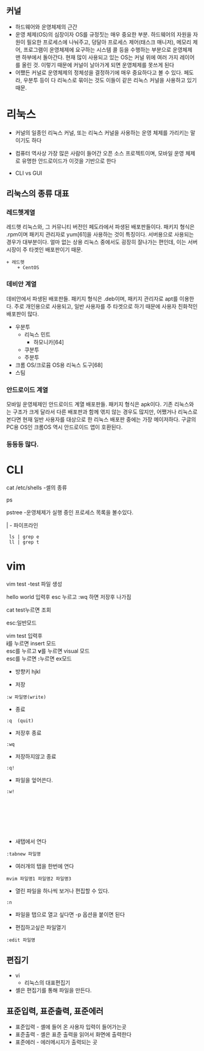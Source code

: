 
## 커널
+ 하드웨어와 운영체제의 근간
+ 운영 체제(OS)의 심장이자 OS를 규정짓는 매우 중요한 부분. 하드웨어의 자원을 자원이 필요한 프로세스에 나눠주고, 덩달아 프로세스 제어(태스크 매니저), 메모리 제어, 프로그램이 운영체제에 요구하는 시스템 콜 등을 수행하는 부분으로 운영체제 맨 하부에서 돌아간다. 현재 많이 사용되고 있는 OS는 커널 위에 여러 가지 레이어를 올린 것. 이렇기 때문에 커널이 날아가게 되면 운영체제를 못쓰게 된다
+ 어쨌든 커널로 운영체제의 정체성을 결정하기에 매우 중요하다고 볼 수 있다. 페도라, 우분투 등이 다 리눅스로 묶이는 것도 이들이 같은 리눅스 커널을 사용하고 있기 때문.


# 리눅스
+ 커널의 일종인 리눅스 커널, 또는 리눅스 커널을 사용하는 운영 체제를 가리키는 말이기도 하다 
+ 컴퓨터 역사상 가장 많은 사람이 들어간 오픈 소스 프로젝트이며, 모바일 운영 체제로 유명한 안드로이드가 이것을 기반으로 한다

+ CLI vs GUI

## 리눅스의 종류 대표
### 레드헷계열
 레드햇 리눅스와, 그 커뮤니티 버전인 페도라에서 파생된 배포판들이다. 패키지 형식은 .rpm이며 패키지 관리자로 yum[61]을 사용하는 것이 특징이다. 서버용으로 사용되는 경우가 대부분이다. 얼마 없는 상용 리눅스 중에서도 굉장히 잘나가는 편인데, 이는 서버 시장이 주 타겟인 배포판이기 때문.

    + 레드헷
        + CentOS

### 데비안 계열
데비안에서 파생된 배포판들. 패키지 형식은 .deb이며, 패키지 관리자로 apt를 이용한다. 주로 개인용으로 사용되고, 일반 사용자를 주 타겟으로 하기 때문에 사용자 친화적인 배포판이 많다.


+ 우분투
    + 리눅스 민트
        + 하모니카[64]
    + 쿠분투
    + 주분투
+ 크롬 OS/크로뮴 OS용 리눅스 도구[68]
+ 스팀
  
### 안드로이드 계열
모바일 운영체제인 안드로이드 계열 배포판들. 패키지 형식은 apk이다. 기존 리눅스와는 구조가 크게 달라서 다른 배포판과 함께 엮지 않는 경우도 많지만, 어쨌거나 리눅스로 본다면 현재 일반 사용자를 대상으로 한 리눅스 배포판 중에는 가장 메이저하다. 구글의 PC용 OS인 크롬OS 역시 안드로이드 앱이 호환된다.


### 등등등 많다.



# CLI

cat /etc/shells  -셸의 종류

ps

pstree  -운영체제가 실행 중인 프로세스 목록을 볼수있다.

| - 파이프라인     
```
 ls | grep e 
 ll | grep t
```
# vim 
vim test   -test 파일 생성

hello world 입력후 esc 누르고 :wq 하면 저장후 나가짐

cat test누르면 조회

esc:일반모드

vim test 입력후 <br/>
<b>i</b>를 누르면 insert 모드<br/>
esc를 누르고 <b>v</b>를 누르면 visual 모드<br/>
esc를 누르면 <b>:</b>누르면 ex모드

- 방향키
hjkl  

- 저장
```
:w 파일명(write)    
```
- 종료
```
:q  (quit)   
```
- 저장후 종료
```
:wq  
```
- 저장하지않고 종료
```
:q!  
```
- 파일을 엎어쓴다.
```
:w!  
```
<br/>
<br/>
<br/>
<br/>
<br/>

- 새탭에서 연다
```
:tabnew 파일명
```
- 여러개의 탭을 한번에 연다
```
mvim 파일명1 파일명2 파일명3
```
- 열린 파일을 하나씩 보거나 편집할 수 있다. 
```
:n
```
- 파일을 탭으로 열고 싶다면 -p 옵션을 붙이면 된다

- 편집하고싶은 파일열기
```
:edit 파일명  
```


## 편집기
+ vi
    + 리눅스의 대표편집기
+ 셸은 편집기를 통해 파일을 만든다.


## 표준입력, 표준출력, 표준에러
+ 표준입력 - 셸에 들어 온 사용자 입력이 들어가는곳
+ 표준출력 - 셸은 표준 출력을 읽어서 화면에 출력한다
+ 표준에러 - 에러메시지가 출력되는 곳

